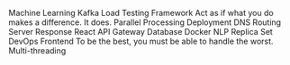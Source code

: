 Machine Learning Kafka Load Testing Framework Act as if what you do makes a difference. It does. Parallel Processing Deployment
DNS Routing Server Response React API Gateway Database Docker NLP Replica Set DevOps Frontend To be the best, you must be able to handle the worst. Multi-threading
